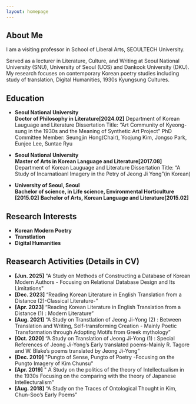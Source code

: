 ```yaml
---
layout: homepage
---
```


## About Me
I am a visiting professor in School of Liberal Arts, SEOULTECH University.

Served as a lecturer in Literature, Culture, and Writing at Seoul National University (SNU), University of Seoul (UOS) and Dankook University (DKU).
My research focuses on contemporary Korean poetry studies including study of translation, Digital Humanities, 1930s Kyungsung Cultures. 

## Education 
- **Seoul National University**  
  **Doctor of Philosophy in Literature[2024.02]** 
    Department of Korean Lauguage and Literature
Dissertation Title: “Art Community of Kyeong-sung in the 1930s and the Meaning of Synthetic Art Project”
PhD Committee Member: Seungjin Hong(Chair), Yoojung Kim, Jongso Park, Eunjee Lee, Suntae Ryu 

- **Seoul National University**  
  **Master of Arts in Korean Language and Literature[2017.08]**
   Department of Korean Lauguage and Literature
Dissertation Title: “A Study of Incarnatioanl Imagery in the Petry of Jeong Ji Yong”(in Korean)

- **University of Seoul, Seoul**  
  **Bachelor of science, in Life science, Environmental Horticulture [2015.02]**
  **Bachelor of Arts, Korean Language and Literature[2015.02]** 


## Research Interests

- **Korean Modern Poetry**
- **Transtlation**
- **Digital Humanities** 

## Reasearch Activities (Details in CV)
- **[Jun. 2025]** "A Study on Methods of Constructing a Database of Korean Modern Authors - Focusing on Relational Database Design and Its Limitations"
- **[Dec. 2023]** “Reading Korean Literature in English Translation from a Distance (2)-Classical Literature-”
- **[Apr. 2023]** “Reading Korean Literature in English Translation from a Distance (1) : Modern Literature”
- **[Aug. 2021]** “A Study on Transtlation of Jeong Ji-Yong (2) : Between Translation and Writing, Self-transforming Creation - Mainly Poetic Transformation through Adopting Motifs from Greek mythology”
- **[Oct. 2020]** “A Study on Translation of Jeong Ji-Yong (1) : Special References of Jeong Ji-Yong’s Early translated poems-Mainly R. Tagore and W. Blake’s poems translated by Jeong Ji-Yong”
- **[Dec. 2019]** "Pungto of Sense, Pungto of Poetry -Focusing on the Pungto Imagery of Kim Chunsu"
- **[Apr. 2019]** " A Study on the politics of the theory of Intellectualism in the 1930s Focusing on the comparing with the theory of Japanese Intellecturalism"
- **[Aug. 2018]** “A Study on the Traces of Ontological Thought in Kim, Chun-Soo’s Early Poems”

